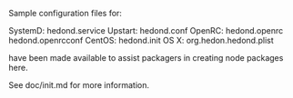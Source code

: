 Sample configuration files for:

SystemD: hedond.service
Upstart: hedond.conf
OpenRC:  hedond.openrc
         hedond.openrcconf
CentOS:  hedond.init
OS X:    org.hedon.hedond.plist

have been made available to assist packagers in creating node packages here.

See doc/init.md for more information.
